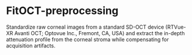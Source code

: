 # FitOCT-preprocessing
Standardize raw corneal images from a standard SD-OCT device (RTVue-XR Avanti OCT; Optovue Inc., Fremont, CA, USA) and extract the in-depth attenuation profile from the corneal stroma while compensating for acquisition artifacts.
